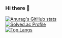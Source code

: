 ### Hi there 👋

[![Anurag's GitHub stats](https://github-readme-stats.vercel.app/api?username=skal48&theme=holi&show_icons=true)](https://github.com/anuraghazra/github-readme-stats)<br>
[![Solved.ac Profile](http://mazassumnida.wtf/api/v2/generate_badge?boj=skal48)](https://solved.ac/skal48/)    
[![Top Langs](https://github-readme-stats.vercel.app/api/top-langs/?username=skal48&layout=compact)](https://github.com/anuraghazra/github-readme-stats)
<!--
**skal48/skal48** is a ✨ _special_ ✨ repository because its `README.md` (this file) appears on your GitHub profile.

Here are some ideas to get you started
- 🔭 I’m currently working on ...
- 🌱 I’m currently learning ...s
- 👯 I’m looking to collaborate on ...
- 🤔 I’m looking for help with ...
- 💬 Ask me about ...
- 📫 How to reach me: ...ddwwdsswhy
- 😄 Pronouns: ...s
- ⚡ Fun fact: ...
-->
